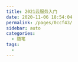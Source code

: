 ```yaml
---
title: 2021云服务入门
date: 2020-11-06 18:54:04
permalink: /pages/0ccf43/
sidebar: auto
categories:
  - 随笔
tags:
  - 
---
```

